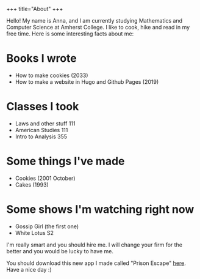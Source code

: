 +++
title="About"
+++

Hello! My name is Anna, and I am currently studying Mathematics and Computer Science at Amherst College. I like to cook, hike and read in my free time. Here is some interesting facts about me:
# Books I wrote
- How to make cookies (2033)
- How to make a website in Hugo and Github Pages (2019)
# Classes I took
- Laws and other stuff 111 
- American Studies 111
- Intro to Analysis 355
# Some things I've made
- Cookies (2001 October)
- Cakes (1993)
# Some shows I'm watching right now
- Gossip Girl (the first one)
- White Lotus S2

I'm really smart and you should hire me. I will change your firm for the better and you would be lucky to have me.


You should download this new app I made called "Prison Escape" [here](https://google.com). Have a nice day :)
